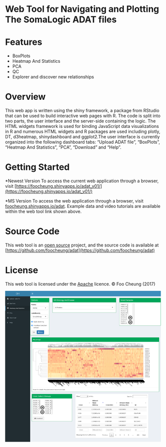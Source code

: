 # Web Tool for Navigating and Plotting The SomaLogic ADAT files

# Features
* BoxPlots
* Heatmap And Statistics
* PCA
* QC
* Explorer and discover new relationships

# Overview
This web app is written using the shiny framework, a package from RStudio that can be used to build interactive web pages with R. The code is split into two parts, the user interface and the server-side containing the logic. The HTML widgets framework is used for binding JavaScript data visualizations in R and numerous HTML widgets and R packages are used including plotly, DT, d3heatmap, shinydashboard and ggplot2.The user interface is currently organized into the following dashboard tabs: “Upload ADAT file”, “BoxPlots”, “Heatmap And Statistics”, “PCA”, “Download” and “Help”.

# Getting Started
*Newest Version
To access the current web application through a browser, visit [https://foocheung.shinyapps.io/adat_v01/](https://foocheung.shinyapps.io/adat_v01/)

*MS Version
To access the web application through a browser, visit [foocheung.shinyapps.io/adat](https://foocheung.shinyapps.io/adat/).
Example data and video tutorials are available within the web tool link shown above.

# Source Code
This web tool is an [open source](http://opensource.org) project, and the source code is available at [https://github.com/foocheung/adat](https://github.com/foocheung/adat)

# License
This web tool is licensed under the [Apache](http://www.apache.org/licenses/LICENSE-2.0) licence. &copy; Foo Cheung (2017)


<img src="https://raw.githubusercontent.com/foocheung/adat/master/Figure4.png">

